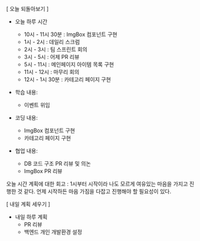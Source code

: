 [ 오늘 되돌아보기 ]
- 오늘 하루 시간
    - 10시 - 11시 30분 : ImgBox 컴포넌트 구현
    - 1시 - 2시 : 데일리 스크럼
    - 2시 - 3시 : 팀 스프린트 회의
    - 3시 - 5시 : 어제 PR 리뷰
    - 5시 - 11시 : 메인페이지 아이템 목록 구현
    - 11시 - 12시 : 마무리 회의
    - 12시 - 1시 30분 : 카테고리 페이지 구현

- 학습 내용:
    - 이벤트 위임

- 코딩 내용:
    - ImgBox 컴포넌트 구현
    - 카테고리 페이지 구현

- 협업 내용:
    - DB 코드 구조 PR 리뷰 및 의논
    - ImgBox PR 리뷰 

오늘 시간 계획에 대한 회고 : 1시부터 시작이라 나도 모르게 여유있는 마음을 가지고 진행한 것 같다. 언제 시작하든 마음 가짐을 다잡고 진행해야 할 필요성이 있다.

[ 내일 계획 세우기 ]
- 내일 하루 계획
    - PR 리뷰
    - 백엔드 개인 개발환경 설정